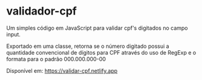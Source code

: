 # validador-cpf

Um simples código em JavaScript para validar cpf's digitados no campo input.

Exportado em uma classe, retorna se o número digitado possui a quantidade convencional de dígitos para CPF através do uso de RegExp e o formata para o padrão 000.000.000-00

Disponível em: https://validar-cpf.netlify.app
